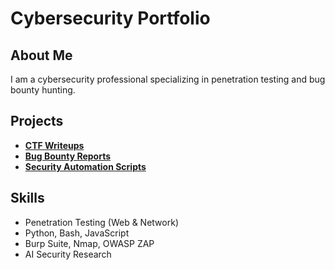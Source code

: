# Cybersecurity Portfolio
## About Me
I am a cybersecurity professional specializing in penetration testing and bug bounty hunting.

## Projects
- **[CTF Writeups](link)**
- **[Bug Bounty Reports](link)**
- **[Security Automation Scripts](link)**

## Skills
- Penetration Testing (Web & Network)
- Python, Bash, JavaScript
- Burp Suite, Nmap, OWASP ZAP
- AI Security Research
